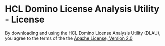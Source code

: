 # HCL Domino License Analysis Utility - License

By downloading and using the HCL Domino License Analysis Utility (DLAU), you agree to the terms of the the [Apache License, Version 2.0](https://www.apache.org/licenses/LICENSE-2.0)